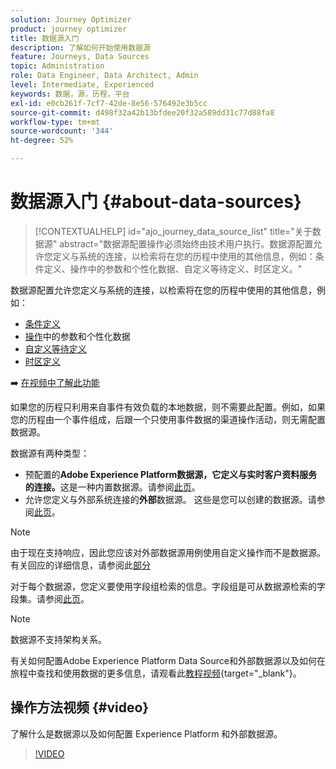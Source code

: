 ```yaml
---
solution: Journey Optimizer
product: journey optimizer
title: 数据源入门
description: 了解如何开始使用数据源
feature: Journeys, Data Sources
topic: Administration
role: Data Engineer, Data Architect, Admin
level: Intermediate, Experienced
keywords: 数据，源，历程，平台
exl-id: e0cb261f-7cf7-42de-8e56-576492e3b5cc
source-git-commit: d498f32a42b13bfdee20f32a589dd31c77d88fa8
workflow-type: tm+mt
source-wordcount: '344'
ht-degree: 52%

---
```


# 数据源入门 {#about-data-sources}

>[!CONTEXTUALHELP]
>id="ajo_journey_data_source_list"
>title="关于数据源"
>abstract="数据源配置操作必须始终由技术用户执行。数据源配置允许您定义与系统的连接，以检索将在您的历程中使用的其他信息，例如：条件定义、操作中的参数和个性化数据、自定义等待定义、时区定义。"

数据源配置允许您定义与系统的连接，以检索将在您的历程中使用的其他信息，例如：

* [条件定义](../building-journeys/condition-activity.md)
* [操作](../action/action.md)中的参数和个性化数据
* [自定义等待定义](../building-journeys/wait-activity.md#custom)
* [时区定义](../building-journeys/timezone-management.md)

➡️ [在视频中了解此功能](#video)

如果您的历程只利用来自事件有效负载的本地数据，则不需要此配置。例如，如果您的历程由一个事件组成，后跟一个只使用事件数据的渠道操作活动，则无需配置数据源。

数据源有两种类型：

* 预配置的&#x200B;**Adobe Experience Platform数据源，它定义与实时客户资料服务的连接。**&#x200B;这是一种内置数据源。请参阅[此页](../datasource/adobe-experience-platform-data-source.md)。
* 允许您定义与外部系统连接的&#x200B;**外部**&#x200B;数据源。 这些是您可以创建的数据源。请参阅[此页](../datasource/external-data-sources.md)。

>[!NOTE]
>
>由于现在支持响应，因此您应该对外部数据源用例使用自定义操作而不是数据源。 有关回应的详细信息，请参阅此[部分](../action/action-response.md)

对于每个数据源，您定义要使用字段组检索的信息。字段组是可从数据源检索的字段集。请参阅[此页](../datasource/configure-data-sources.md#define-field-groups)。

>[!NOTE]
>
>数据源不支持架构关系。

有关如何配置Adobe Experience Platform Data Source和外部数据源以及如何在旅程中查找和使用数据的更多信息，请观看此[教程视频](https://experienceleague.adobe.com/docs/journey-optimizer-learn/tutorials/journey-configuration/configure-data-sources.html?lang=zh-Hans){target="_blank"}。

## 操作方法视频 {#video}

了解什么是数据源以及如何配置 Experience Platform 和外部数据源。

>[!VIDEO](https://video.tv.adobe.com/v/334256?quality=12)

